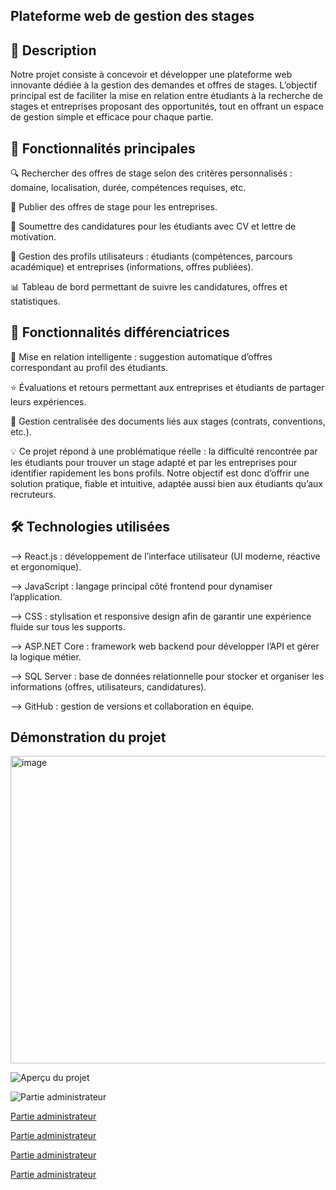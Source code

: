 ## Plateforme web de gestion des stages
## 📝 Description

Notre projet consiste à concevoir et développer une plateforme web innovante dédiée à la gestion des demandes et offres de stages.
L’objectif principal est de faciliter la mise en relation entre étudiants à la recherche de stages et entreprises proposant des opportunités, tout en offrant un espace de gestion simple et efficace pour chaque partie.

## 🎯 Fonctionnalités principales

🔍 Rechercher des offres de stage selon des critères personnalisés : domaine, localisation, durée, compétences requises, etc.

📢 Publier des offres de stage pour les entreprises.

📝 Soumettre des candidatures pour les étudiants avec CV et lettre de motivation.

👤 Gestion des profils utilisateurs : étudiants (compétences, parcours académique) et entreprises (informations, offres publiées).

📊 Tableau de bord permettant de suivre les candidatures, offres et statistiques.

## 🌟 Fonctionnalités différenciatrices

🤝 Mise en relation intelligente : suggestion automatique d’offres correspondant au profil des étudiants.

⭐ Évaluations et retours permettant aux entreprises et étudiants de partager leurs expériences.

📂 Gestion centralisée des documents liés aux stages (contrats, conventions, etc.).

💡 Ce projet répond à une problématique réelle : la difficulté rencontrée par les étudiants pour trouver un stage adapté et par les entreprises pour identifier rapidement les bons profils.
Notre objectif est donc d’offrir une solution pratique, fiable et intuitive, adaptée aussi bien aux étudiants qu’aux recruteurs.

## 🛠️ Technologies utilisées

--> React.js : développement de l’interface utilisateur (UI moderne, réactive et ergonomique).

--> JavaScript : langage principal côté frontend pour dynamiser l’application.

--> CSS : stylisation et responsive design afin de garantir une expérience fluide sur tous les supports.

--> ASP.NET Core : framework web backend pour développer l’API et gérer la logique métier.

--> SQL Server : base de données relationnelle pour stocker et organiser les informations (offres, utilisateurs, candidatures).

--> GitHub : gestion de versions et collaboration en équipe.

## Démonstration du projet
<img width="883" height="492" alt="image" src="https://github.com/user-attachments/assets/8f5a1c6c-1f13-4077-a362-5876c06fed6e" />

![Aperçu du projet](assets/images/Capture1.png)

![Partie administrateur](assets/images/Capture2.png)

[Partie administrateur](assets/images/Cc3.png)

[Partie administrateur](assets/images/Cc4.png)

[Partie administrateur](assets/images/Cc5.png)

[Partie administrateur](assets/images/Cc6.png)
